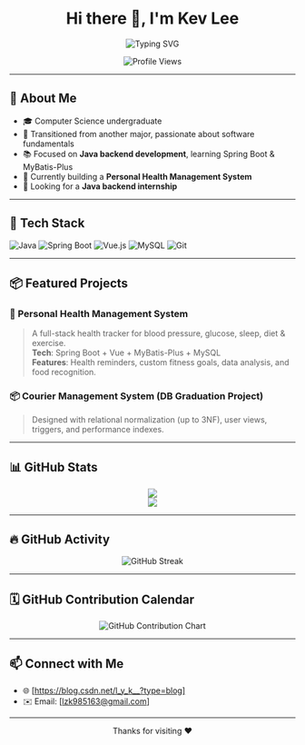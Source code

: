<h1 align="center">Hi there 👋, I'm Kev Lee</h1>

<p align="center">
  <img src="https://readme-typing-svg.demolab.com?font=Fira+Code&pause=1000&center=true&vCenter=true&width=435&lines=CS+Student+%7C+Java+Backend+Learner;Spring+Boot+%2B+Vue+Lover;Passionate+about+Coding+%26+Health+Tech" alt="Typing SVG" />
</p>

<p align="center">
  <img src="https://komarev.com/ghpvc/?username=PGK-13&label=Profile%20views&color=0e75b6&style=flat" alt="Profile Views" />
</p>

---

## 🚀 About Me

- 🎓 Computer Science undergraduate  
- 🧱 Transitioned from another major, passionate about software fundamentals  
- 📚 Focused on **Java backend development**, learning Spring Boot & MyBatis-Plus  
- 🧠 Currently building a **Personal Health Management System**  
- 🎯 Looking for a **Java backend internship**

---

## 🧰 Tech Stack

![Java](https://img.shields.io/badge/Java-ED8B00?style=flat&logo=java&logoColor=white)
![Spring Boot](https://img.shields.io/badge/Spring_Boot-6DB33F?style=flat&logo=spring-boot&logoColor=white)
![Vue.js](https://img.shields.io/badge/Vue.js-35495E?style=flat&logo=vue.js&logoColor=4FC08D)
![MySQL](https://img.shields.io/badge/MySQL-005C84?style=flat&logo=mysql&logoColor=white)
![Git](https://img.shields.io/badge/Git-F05032?style=flat&logo=git&logoColor=white)

---

## 📦 Featured Projects

### 🧠 Personal Health Management System
> A full-stack health tracker for blood pressure, glucose, sleep, diet & exercise.  
**Tech**: Spring Boot + Vue + MyBatis-Plus + MySQL  
**Features**: Health reminders, custom fitness goals, data analysis, and food recognition.

### 📦 Courier Management System (DB Graduation Project)
> Designed with relational normalization (up to 3NF), user views, triggers, and performance indexes.

---

## 📊 GitHub Stats

<p align="center">
  <img src="https://github-readme-stats.vercel.app/api?username=PGK-13&show_icons=true&theme=tokyonight" />
  <br/>
  <img src="https://github-readme-stats.vercel.app/api/top-langs/?username=PGK-13&layout=compact&theme=tokyonight" />
</p>

---

## 🔥 GitHub Activity

<p align="center">
  <img src="https://github-readme-streak-stats.herokuapp.com/?user=PGK-13&theme=tokyonight" alt="GitHub Streak" />
</p>

---

## 🗓️ GitHub Contribution Calendar

<p align="center">
  <img src="https://ghchart.rshah.org/PGK-13" alt="GitHub Contribution Chart" />
</p>

---

## 📫 Connect with Me

- 🌐 [https://blog.csdn.net/l_y_k__?type=blog]
- ✉️ Email: [lzk985163@gmail.com]

---

<p align="center">Thanks for visiting ❤️</p>
